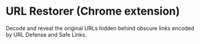 # URL Restorer (Chrome extension)

Decode and reveal the original URLs hidden behind obscure links encoded by URL Defense and Safe Links.

